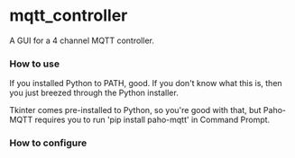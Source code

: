 # mqtt_controller
A GUI for a 4 channel MQTT controller.


### How to use ###

If you installed Python to PATH, good.
If you don't know what this is, then you just breezed through the Python installer.

Tkinter comes pre-installed to Python, so you're good with that, but Paho-MQTT requires you to run 'pip install paho-mqtt' in Command Prompt.

### How to configure ###
